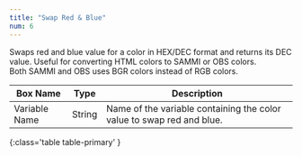 ```yaml
---
title: "Swap Red & Blue"
num: 6
---
```


Swaps red and blue value for a color in HEX/DEC format and returns its DEC value.
Useful for converting HTML colors to SAMMI or OBS colors.\
Both SAMMI and OBS uses BGR colors instead of RGB colors.

| Box Name | Type | Description |
|-------|--------|--------
| Variable Name | String | Name of the variable containing the color value to swap red and blue. |
{:class='table table-primary' }








